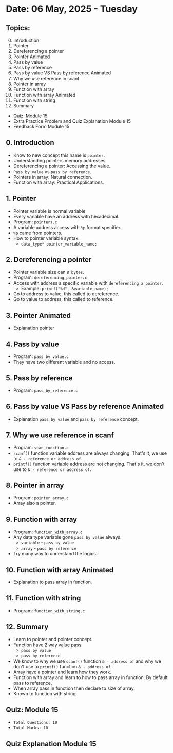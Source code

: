 # Date: 06 May, 2025 - Tuesday

## Topics:
0. Introduction
1. Pointer
2. Dereferencing a pointer
3. Pointer Animated
4. Pass by value
5. Pass by reference
6. Pass by value VS Pass by reference Animated
7. Why we use reference in scanf
8. Pointer in array
9. Function with array
10. Function with array Animated
11. Function with string
12. Summary
- Quiz: Module 15
- Extra Practice Problem and Quiz Explanation Module 15
- Feedback Form Module 15

## 0. Introduction
- Know to new concept this name is `pointer`.
- Understanding pointers memory addresses.
- Dereferencing a pointer: Accessing the value.
- `Pass by value` vs `pass by reference`.
- Pointers in array: Natural connection.
- Function with array: Practical Applications.

## 1. Pointer
- Pointer variable is normal variable
- Every variable have an address with hexadecimal.
- Program: `pointers.c`
- A variable address access with `%p` format specifier.
- `%p` came from pointers.
- How to pointer variable syntax:
    - `data_type* pointer_variable_name;`

## 2. Dereferencing a pointer
- Pointer variable size can `8 bytes`.
- Program: `dereferencing_pointer.c`
- Access with address a specific variable with `dereferencing a pointer`.
    - Example: `printf("%d", &variable_name);`
- Go to address to value, this called to dereference.
- Go to value to address, this called to reference.

## 3. Pointer Animated
- Explanation pointer

## 4. Pass by value
- Program: `pass_by_value.c`
- They have two different variable and no access.

## 5. Pass by reference
- Program: `pass_by_reference.c`

## 6. Pass by value VS Pass by reference Animated
- Explanation `pass by value` and `pass by reference` concept.

## 7. Why we use reference in scanf
- Program: `scan_function.c`
- `scanf()` function variable address are always changing. That's it, we use to `& - reference or address of`.
- `printf()` function variable address are not changing. That's it, we don't use to `& - reference or address of`.

## 8. Pointer in array
- Program: `pointer_array.c`
- Array also a pointer.

## 9. Function with array
- Program: `function_with_array.c`
- Any data type variable gone `pass by value` always.
    - `variable` - `pass by value`
    - `array` - `pass by reference`
- Try many way to understand the logics.

## 10. Function with array Animated
- Explanation to pass array in function.

## 11. Function with string
- Program: `function_with_string.c`

## 12. Summary
- Learn to pointer and pointer concept.
- Function have 2 way value pass:
    - `pass by value`
    - `pass by reference`
- We know to why we use `scanf()` function `& - address of` and why we don't use to `printf()` function `& - address of`.
- Array have a pointer and learn how they work.
- Function with array and learn to how to pass array in function. By default pass to reference.
- When array pass in function then declare to size of array.
- Known to function with string.

## Quiz: Module 15
- `Total Questions: 10`
- `Total Marks: 10`

## Quiz Explanation Module 15

